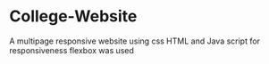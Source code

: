 # College-Website
A multipage responsive website using css HTML and Java script for responsiveness flexbox was used
